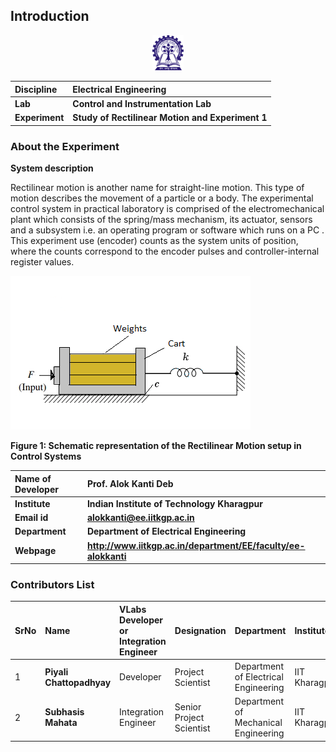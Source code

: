 ## Introduction

<div align="center">
<img src="experiment/images/iitkgp.png" width="10%">
</div>

<b>Discipline | <b> Electrical Engineering 
:--|:--|
<b> Lab | <b> **Control and Instrumentation Lab**
<b> Experiment|     <b> **Study of Rectilinear Motion and Experiment 1**


### About the Experiment 
**System description**

Rectilinear motion is another name for straight-line motion. This type of motion describes the movement of a particle or a body. The experimental control system in practical laboratory is comprised of the electromechanical plant which consists of the spring/mass mechanism, its actuator, sensors and a subsystem 
i.e. an operating program or software which runs on a PC . This experiment use (encoder) counts as the system units of position, where the counts correspond to the encoder pulses and controller-internal register values.
								
								
<div alig="center">
<img class="img-fluid"  src="./images/plant.png" alt="">

<b>Figure 1: Schematic representation of the Rectilinear Motion setup in Control Systems </b>
</div>

<b>Name of Developer | <b> **Prof. Alok Kanti Deb**
:--|:--|
<b> Institute | <b>  **Indian Institute of Technology Kharagpur**
<b> Email id|     <b>  **alokkanti@ee.iitkgp.ac.in**
<b> Department |  **Department of Electrical Engineering**
<b>Webpage| <b> http://www.iitkgp.ac.in/department/EE/faculty/ee-alokkanti

### Contributors List

SrNo | Name | VLabs Developer or Integration Engineer | Designation | Department| Institute
:--|:--|:--|:--|:--|:--|
1 | **Piyali Chattopadhyay** | Developer | Project Scientist | Department of Electrical Engineering | IIT Kharagpur | 
2 | **Subhasis Mahata** | Integration Engineer | Senior Project Scientist | Department of Mechanical Engineering | IIT Kharagpur | 
